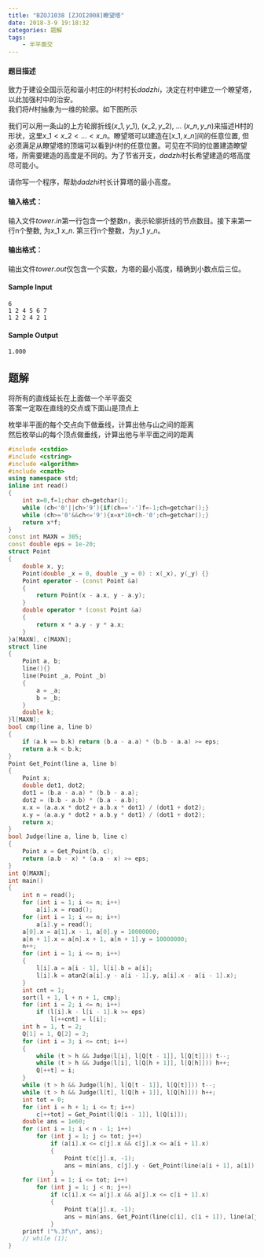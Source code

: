 ```yaml
---
title: "BZOJ1038 [ZJOI2008]瞭望塔"
date: 2018-3-9 19:18:32
categories: 题解
tags: 
    - 半平面交
---
```


#### 题目描述
致力于建设全国示范和谐小村庄的$H$村村长$dadzhi$，决定在村中建立一个瞭望塔，以此加强村中的治安。  
我们将$H$村抽象为一维的轮廓。如下图所示  

我们可以用一条山的上方轮廓折线$(x\_1, y\_1)$, $(x\_2, y\_2)$, $...$ $(x\_n, y\_n)$来描述H村的形状，这里$x\_1 < x\_2 < ... < x\_n$。瞭望塔可以建造在$[x\_1, x\_n]$间的任意位置, 但必须满足从瞭望塔的顶端可以看到$H$村的任意位置。可见在不同的位置建造瞭望塔，所需要建造的高度是不同的。为了节省开支，$dadzhi$村长希望建造的塔高度尽可能小。

请你写一个程序，帮助$dadzhi$村长计算塔的最小高度。

#### 输入格式：
输入文件$tower.in$第一行包含一个整数n，表示轮廓折线的节点数目。接下来第一行n个整数, 为$x\_1 ~ x\_n$. 第三行n个整数，为$y\_1 ~ y\_n$。

#### 输出格式：
输出文件$tower.out$仅包含一个实数，为塔的最小高度，精确到小数点后三位。


#### Sample Input
```
6
1 2 4 5 6 7
1 2 2 4 2 1
```

#### Sample Output
```
1.000
```

## 题解

将所有的直线延长在上面做一个半平面交  
答案一定取在直线的交点或下面山是顶点上  

枚举半平面的每个交点向下做垂线，计算出他与山之间的距离  
然后枚举山的每个顶点做垂线，计算出他与半平面之间的距离  

```c++
#include <cstdio>
#include <cstring>
#include <algorithm>
#include <cmath>
using namespace std;
inline int read()
{
    int x=0,f=1;char ch=getchar();
    while (ch<'0'||ch>'9'){if(ch=='-')f=-1;ch=getchar();}
    while (ch>='0'&&ch<='9'){x=x*10+ch-'0';ch=getchar();}
    return x*f;
}
const int MAXN = 305;
const double eps = 1e-20;
struct Point
{
    double x, y;
    Point(double _x = 0, double _y = 0) : x(_x), y(_y) {}
    Point operator - (const Point &a)
    {
        return Point(x - a.x, y - a.y);
    }
    double operator * (const Point &a) 
    {
        return x * a.y - y * a.x;
    }
}a[MAXN], c[MAXN];
struct line
{
    Point a, b;
    line(){}
    line(Point _a, Point _b)
    {
        a = _a;
        b = _b;
    }
    double k;
}l[MAXN];
bool cmp(line a, line b)
{
    if (a.k == b.k) return (b.a - a.a) * (b.b - a.a) >= eps;
    return a.k < b.k;
}
Point Get_Point(line a, line b)
{
    Point x;
    double dot1, dot2;
    dot1 = (b.a - a.a) * (b.b - a.a);
    dot2 = (b.b - a.b) * (b.a - a.b);
    x.x = (a.a.x * dot2 + a.b.x * dot1) / (dot1 + dot2);
    x.y = (a.a.y * dot2 + a.b.y * dot1) / (dot1 + dot2);
    return x;
}
bool Judge(line a, line b, line c)
{
    Point x = Get_Point(b, c);
    return (a.b - x) * (a.a - x) >= eps;
}
int Q[MAXN];
int main()
{
    int n = read();
    for (int i = 1; i <= n; i++)
        a[i].x = read();
    for (int i = 1; i <= n; i++)
        a[i].y = read();
    a[0].x = a[1].x - 1, a[0].y = 10000000;
    a[n + 1].x = a[n].x + 1, a[n + 1].y = 10000000;
    n++;
    for (int i = 1; i <= n; i++)
    {
        l[i].a = a[i - 1], l[i].b = a[i];
        l[i].k = atan2(a[i].y - a[i - 1].y, a[i].x - a[i - 1].x);
    }
    int cnt = 1;
    sort(l + 1, l + n + 1, cmp);
    for (int i = 2; i <= n; i++)
        if (l[i].k - l[i - 1].k >= eps)
            l[++cnt] = l[i];
    int h = 1, t = 2;
    Q[1] = 1, Q[2] = 2;
    for (int i = 3; i <= cnt; i++)
    {
        while (t > h && Judge(l[i], l[Q[t - 1]], l[Q[t]])) t--;
        while (t > h && Judge(l[i], l[Q[h + 1]], l[Q[h]])) h++;
        Q[++t] = i;
    }
    while (t > h && Judge(l[h], l[Q[t - 1]], l[Q[t]])) t--;
    while (t > h && Judge(l[t], l[Q[h + 1]], l[Q[h]])) h++;
    int tot = 0;
    for (int i = h + 1; i <= t; i++)
        c[++tot] = Get_Point(l[Q[i - 1]], l[Q[i]]);
    double ans = 1e60;
    for (int i = 1; i < n - 1; i++)
        for (int j = 1; j <= tot; j++)
            if (a[i].x <= c[j].x && c[j].x <= a[i + 1].x)
            {
                Point t(c[j].x, -1);
                ans = min(ans, c[j].y - Get_Point(line(a[i + 1], a[i]), line(c[j], t)).y);
            }
    for (int i = 1; i <= tot; i++)
        for (int j = 1; j < n; j++)
            if (c[i].x <= a[j].x && a[j].x <= c[i + 1].x)
            {
                Point t(a[j].x, -1);
                ans = min(ans, Get_Point(line(c[i], c[i + 1]), line(a[j], t)).y - a[j].y);
            }
    printf ("%.3f\n", ans);
    // while (1);
}
```